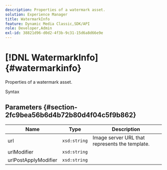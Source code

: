 ```yaml
---
description: Properties of a watermark asset.
solution: Experience Manager
title: WatermarkInfo
feature: Dynamic Media Classic,SDK/API
role: Developer,Admin
exl-id: 38821d96-d0d2-4f3b-9c31-15d6a8d66e9e
---
```

# [!DNL WatermarkInfo]{#watermarkinfo}

Properties of a watermark asset.

 Syntax 

## Parameters {#section-2fc9bea56b6d4b72b80d4f04c5f9b862}

|  Name  | Type  | Description  |
|---|---|---|
|  url  | `xsd:string`  | Image server URL that represents the template.  |
|  urlModifier  | `xsd:string`  | |
|  urlPostApplyModifier  | `xsd:string`  | |
